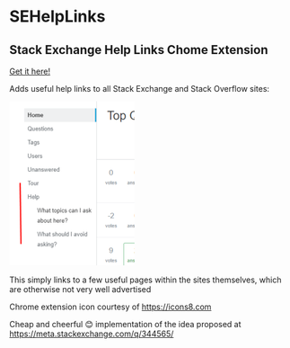 # SEHelpLinks

## Stack Exchange Help Links Chome Extension

[Get it here!](https://chrome.google.com/webstore/detail/stack-exchange-help-links/ckpachebenneicjfndebehniipdlhncc)

Adds useful help links to all Stack Exchange and Stack Overflow sites:

![](Screenshot.png)

This simply links to a few useful pages within the sites themselves, which are otherwise not very well advertised

Chrome extension icon courtesy of https://icons8.com 

Cheap and cheerful 😊 implementation of the idea proposed at https://meta.stackexchange.com/q/344565/
